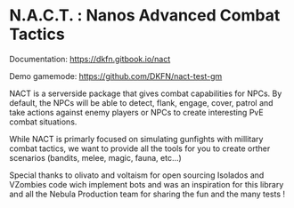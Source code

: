 # N.A.C.T. : Nanos Advanced Combat Tactics

Documentation: https://dkfn.gitbook.io/nact

Demo gamemode: https://github.com/DKFN/nact-test-gm

NACT is a serverside package that gives combat capabilities for NPCs.
By default, the NPCs will be able to detect, flank, engage, cover, patrol and take actions against enemy players or NPCs to create interesting PvE combat situations.

While NACT is primarly focused on simulating gunfights with millitary combat tactics, we want to provide all the tools for you to create orther scenarios 
(bandits, melee, magic, fauna, etc...)

Special thanks to olivato and voltaism for open sourcing Isolados and VZombies code wich implement bots and was an inspiration for this library and all the Nebula Production team for sharing the fun and the many tests !
